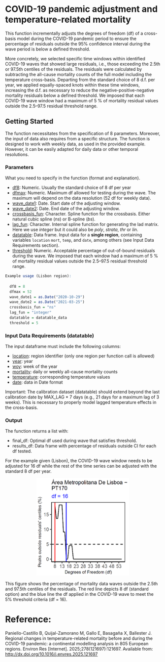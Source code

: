 # COVID-19 pandemic adjustment and temperature-related mortality
This function incrementally adjusts the degrees of freedom (df) of a cross-basis model during the COVID-19 pandemic period to ensure the percentage of residuals outside the 95% confidence interval during the wave period is below a defined threshold.

More concretely, we selected specific time windows within identified COVID-19 waves that showed large residuals, i.e., those exceeding the 2.5th or 97.5th centiles of the residuals. 
The residuals were calculated by subtracting the all-cause mortality counts of the full model including the temperature cross-basis.
Departing from the standard choice of 8 d.f. per year, we applied equally-spaced knots within these time windows, increasing the d.f. as necessary to reduce the negative-positive-negative mortality residuals below a defined threshold. We imposed that each COVID-19 wave window had a maximum of 5 % of mortality residual values outside the 2.5–97.5 residual threshold range.

## Getting Started
The function necessitates from the specification of 8 parameters. Moreover, the input of data also requires from a specific structure. 
The function is designed to work with weekly data, as used in the provided example. However, it can be easily adapted for daily data or other temporal resolutions.

### Parameters 
What you need to specify in the function (format and explanation). 
* <ins>df8</ins>: Numeric. Usually the standard choice of 8 df per year
* <ins>dfmax</ins>: Numeric. Maximum df allowed for testing during the wave. The maximum will depend on the data resolution (52 df for weekly data).
* <ins>wave_date1</ins>: Date. Start date of the adjusting window. 
* <ins>wave_date2</ins>: Date. End date of the adjusting window. 
* <ins>crossbasis_fun</ins>: Character. Spline function for the crossbasis. Either natural cubic spline (*ns*) or B-spline (*bs*).
* <ins>lag_fun</ins>: Character. Internal spline function for generating the lad matrix. Here we use *integer* but it could also be *poly*, *strata*, *thr* or *lin*.
* <ins>datatable</ins>: Data frame. Input data for a **single region**, containing variables `location` `mort`, `temp`, and `date`, among others (see Input Data Requirements section).
* <ins>threshold</ins>: Numeric. Acceptable percentage of out-of-bound residuals during the wave. We imposed that each window had a maximum of 5 % of mortality residual values outside the 2.5–97.5 residual threshold range. 

```r
Example usage (Lisbon region):

  df8 = 8
  dfmax = 52
  wave_date1 = as.Date("2020-10-29")
  wave_date2 = as.Date("2021-03-25")
  crossbasis_fun = "ns"
  lag_fun = "integer"
  datatable = datatable_data
  threshold = 5
```
###  Input Data Requirements (datatable)
The input dataframe must include the following columns:
* <ins>location</ins>: region identifier (only one region per function call is allowed)
* <ins>year</ins>: year
* <ins>woy</ins>: week of the year
* <ins>mortality</ins>: daily or weekly all-cause mortality counts
* <ins>temperature</ins>: corresponding temperature values
* <ins>date</ins>: data in Date format
  
Important:
The calibration dataset (datatable) should extend beyond the last calibration date by MAX_LAG * 7 days (e.g., 21 days for a maximum lag of 3 weeks). This is necessary to properly model lagged temperature effects in the cross-basis.

### Output
The function returns a list with:
* final_df: Optimal df used during wave that satisfies threshold.
* results_df: Data frame with percentage of residuals outside CI for each df tested.

For the example given (Lisbon), the COVID-19 wave window needs to be adjusted for 16 df while the rest of the time series can be adjusted with the standard 8 df per year. 

<div align="center">
  <img src="Example_df_lisbon.png" alt="Regional application of the df criteria applied in the COVID-19 wave of Lisbon (Portugal)" width="300"/>
</div>

This figure shows the percentage of mortality data waves outside the 2.5th and 97.5th centiles of the residuals. The red line depicts 8 df (standard option) and the blue line the df applied in the COVID-19 wave to meet the 5% threshold criteria (df = 16).


# Reference: 
Paniello-Castillo B, Quijal-Zamorano M, Gallo E, Basagaña X, Ballester J. Regional changes in temperature-related mortality before and during the COVID-19 pandemic: a continental modelling analysis in 805 European regions. Environ Res [Internet]. 2025;278(121697):121697. Available from: http://dx.doi.org/10.1016/j.envres.2025.121697

